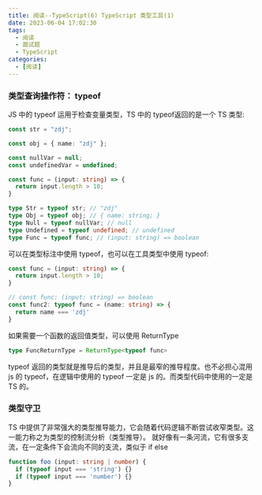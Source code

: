 ```yaml
---
title: 阅读--TypeScript(6) TypeScript 类型工具(1)
date: 2023-06-04 17:02:30
tags:
  - 阅读
  - 面试题
  - TypeScript
categories:
  - [阅读]
---
```


### 类型查询操作符： typeof
JS 中的 typeof 运用于检查变量类型，TS 中的 typeof返回的是一个 TS 类型:
```ts
const str = "zdj";

const obj = { name: "zdj" };

const nullVar = null;
const undefinedVar = undefined;

const func = (input: string) => {
  return input.length > 10;
}

type Str = typeof str; // "zdj"
type Obj = typeof obj; // { name: string; }
type Null = typeof nullVar; // null
type Undefined = typeof undefined; // undefined
type Func = typeof func; // (input: string) => boolean

```

可以在类型标注中使用 typeof，也可以在工具类型中使用 typeof:
```ts
const func = (input: string) => {
  return input.length > 10;
}

// const func: (input: string) => boolean
const func2: typeof func = (name: string) => {
  return name === 'zdj'
}
```

如果需要一个函数的返回值类型，可以使用 ReturnType
```ts
type FuncReturnType = ReturnType<typeof func>
```
typeof 返回的类型就是推导后的类型，并且是最窄的推导程度。也不必担心混用 js 的 typeof，在逻辑中使用的 typeof 一定是 js 的。而类型代码中使用的一定是 TS 的。


### 类型守卫
TS 中提供了非常强大的类型推导能力，它会随着代码逻辑不断尝试收窄类型。这一能力称之为类型的控制流分析（类型推导）。
就好像有一条河流，它有很多支流，在一定条件下会流向不同的支流，类似于 if else
```ts
function foo (input: string | number) {
  if (typeof input === 'string') {}
  if (typeof input === 'number') {}
}

```


